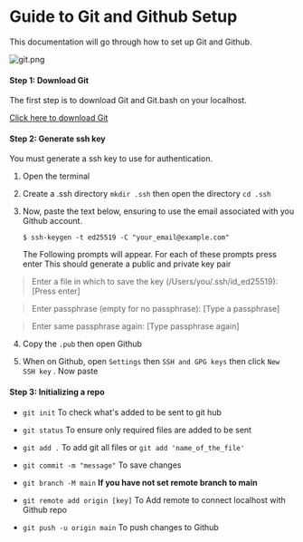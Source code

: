 # Guide to Git and Github Setup

This documentation will go through how to set up Git and Github.

![git.png](PicsandVideo/Pictures/git.png)

#### Step 1: Download Git 
The first step is to download Git and Git.bash on your localhost.

[Click here to download Git]( https://git-scm.com/downloads)

#### Step 2: Generate ssh key 
You must generate a ssh key to use for authentication. 

1. Open the terminal 
   
2. Create a .ssh directory `mkdir .ssh` then open the directory `cd .ssh`

3. Now, paste the text below, ensuring to use the email associated with you Github account.

   `$ ssh-keygen -t ed25519 -C "your_email@example.com"`
 

   The Following prompts will appear. For each of these prompts  press enter
   This should generate a public and private key pair 
> Enter a file in which to save the key (/Users/you/.ssh/id_ed25519): [Press enter]

> Enter passphrase (empty for no passphrase): [Type a passphrase]

> Enter same passphrase again: [Type passphrase again]

4. Copy the `.pub` then open Github

5. When on Github, open `Settings` then `SSH and GPG keys` then click `New SSH key` . Now paste 

#### Step 3: Initializing a repo
- `git init` To check what's added to be sent to git hub

- `git status` To ensure only required files are added to be sent

- `git add .` To add git all files or `git add 'name_of_the_file'`

- `git commit -m "message"` To save changes 

- `git branch -M main` **If you have not set remote branch to main**

- `git remote add origin [key]` To Add remote to connect localhost with Github repo

- `git push -u origin main` To push changes to Github 





